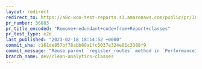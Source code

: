 ```yaml
---
layout: redirect
redirect_to: https://a8c-woo-test-reports.s3.amazonaws.com/public/pr/36883/e2e/index.html
pr_number: 36883
pr_title_encoded: "Remove+redundant+code+from+Report+classes"
pr_test_type: e2e
last_published: "2023-02-18 18:14:52 +0000"
commit_sha: c161de857bf78abb80a1fc5037e324e81c3388f9
commit_message: "Reuse parent `register_routes` method in `PerformanceIndicators\Contr…"
branch_name: dev/clean-analytics-classes
---
```

